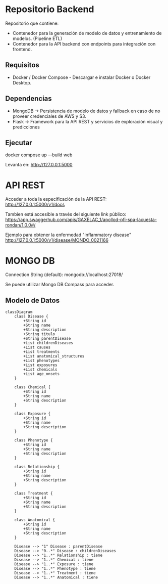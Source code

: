 # Repositorio Backend
Repositorio que contiene:
- Contenedor para la generación de modelo de datos y entrenamiento de modelos. (Pipeline ETL)
- Contenedor para la API backend con endpoints para integración con frontend.

## Requisitos
- Docker / Docker Compose - Descargar e instalar Docker o Docker Desktop.

## Dependencias
- MongoDB -> Persistencia de modelo de datos y fallback en caso de no proveer credenciales de AWS y S3.
- Flask -> Framework para la API REST y servicios de exploración visual y predicciones

## Ejecutar
docker compose up --build web

Levanta en:
http://127.0.0.1:5000

# API REST
Acceder a toda la especificación de la API REST: \
http://127.0.0.1:5000/v1/docs 

Tambien está accesible a través del siguiente link público: \
https://app.swaggerhub.com/apis/GAXELAC_1/apollod-pfi-spa-lacuesta-rondan/1.0.0#/

Ejemplo para obtener la enfermedad "inflammatory disease" \
http://127.0.0.1:5000/v1/disease/MONDO_0021166

# MONGO DB
Connection String (default): mongodb://localhost:27018/

Se puede utilizar Mongo DB Compass para acceder.

## Modelo de Datos
```mermaid
classDiagram
    class Disease {
        +String id
        +String name
        +String description
        +String titulo
        +String parentDisease
        +List childrenDiseases
        +List causes
        +List treatments
        +List anatomical_structures
        +List phenotypes
        +List exposures
        +List chemicals
        +List age_onsets
    }

    class Chemical {
        +String id
        +String name
        +String description
    }

    class Exposure {
        +String id
        +String name
        +String description
    }

    class Phenotype {
        +String id
        +String name
        +String description
    }

    class Relationship {
        +String id
        +String name
        +String description
    }

    class Treatment {
        +String id
        +String name
        +String description
    }

    class Anatomical {
        +String id
        +String name
        +String description
    }

    Disease --> "1" Disease : parentDisease
    Disease --> "0..*" Disease : childrenDiseases
    Disease --> "1..*" Relationship : tiene
    Disease --> "1..*" Chemical : tiene
    Disease --> "1..*" Exposure : tiene
    Disease --> "1..*" Phenotype : tiene
    Disease --> "1..*" Treatment : tiene
    Disease --> "1..*" Anatomical : tiene
